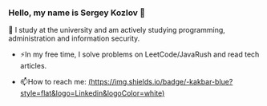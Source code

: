 ### Hello, my name is Sergey Kozlov 👋
:telescope: I study at the university and am actively studying programming, administration and information security.

- :zap:In my free time, I solve problems on LeetCode/JavaRush and read tech articles.

- :mailbox:How to reach me: [(https://img.shields.io/badge/-kakbar-blue?style=flat&logo=Linkedin&logoColor=white)](https://www.linkedin.com/in/sergkzlv/)
<!--
**TheOneWinDev/TheOneWinDev** is a ✨ _special_ ✨ repository because its `README.md` (this file) appears on your GitHub profile.

Here are some ideas to get you started:

- 🔭 I’m currently working on ...
- 🌱 I’m currently learning ...
- 👯 I’m looking to collaborate on ...
- 🤔 I’m looking for help with ...
- 💬 Ask me about ...
- 📫 How to reach me: ...
- 😄 Pronouns: ...
- ⚡ Fun fact: ...
-->
